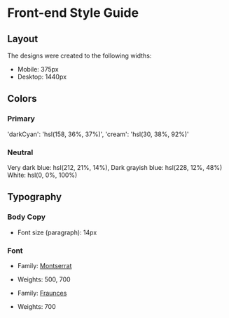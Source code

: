 # Front-end Style Guide

## Layout

The designs were created to the following widths:

- Mobile: 375px
- Desktop: 1440px

## Colors

### Primary

'darkCyan': 'hsl(158, 36%, 37%)',
 'cream': 'hsl(30, 38%, 92%)'

### Neutral

 Very dark blue: hsl(212, 21%, 14%),
 Dark grayish blue: hsl(228, 12%, 48%)
 White: hsl(0, 0%, 100%)

## Typography

### Body Copy

- Font size (paragraph): 14px

### Font

- Family: [Montserrat](https://fonts.google.com/specimen/Montserrat)
- Weights: 500, 700

- Family: [Fraunces](https://fonts.google.com/specimen/Fraunces)
- Weights: 700
